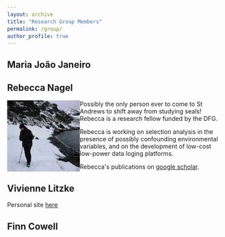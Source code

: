 ```yaml
---
layout: archive
title: "Research Group Members"
permalink: /group/
author_profile: true
---
```



## Maria João Janeiro

## Rebecca Nagel
<img src="/images/rebecca.JPG" align="left" width="170px"/>

Possibly the only person ever to come to St Andrews to shift away from studying seals!  Rebecca is a research fellow funded by the DFG.

Rebecca is working on selection analysis in the presence of possibly confounding environmental variables, and on the development of low-cost low-power data loging platforms.

Rebecca's publications on [google scholar](https://scholar.google.com/citations?user=SIRILEgAAAAJ&hl=en).

## Vivienne Litzke

Personal site [here](https://vlitzke.github.io/)

## Finn Cowell
